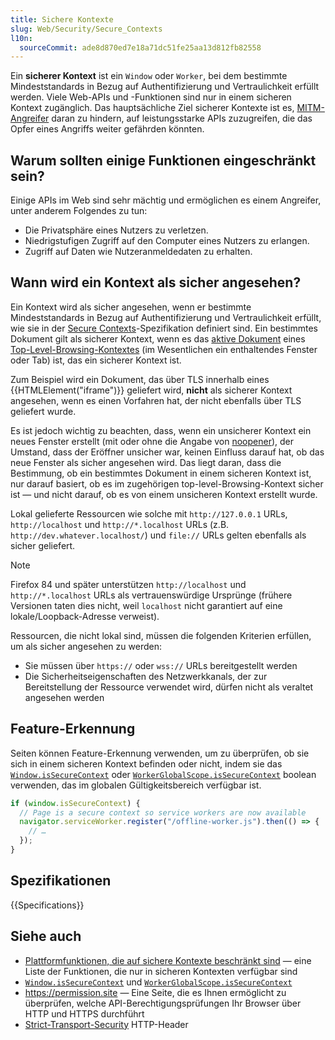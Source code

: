 ```yaml
---
title: Sichere Kontexte
slug: Web/Security/Secure_Contexts
l10n:
  sourceCommit: ade8d870ed7e18a71dc51fe25aa13d812fb82558
---
```


Ein **sicherer Kontext** ist ein `Window` oder `Worker`, bei dem bestimmte Mindeststandards in Bezug auf Authentifizierung und Vertraulichkeit erfüllt werden. Viele Web-APIs und -Funktionen sind nur in einem sicheren Kontext zugänglich. Das hauptsächliche Ziel sicherer Kontexte ist es, [MITM-Angreifer](https://en.wikipedia.org/wiki/Man-in-the-middle_attack) daran zu hindern, auf leistungsstarke APIs zuzugreifen, die das Opfer eines Angriffs weiter gefährden könnten.

## Warum sollten einige Funktionen eingeschränkt sein?

Einige APIs im Web sind sehr mächtig und ermöglichen es einem Angreifer, unter anderem Folgendes zu tun:

- Die Privatsphäre eines Nutzers zu verletzen.
- Niedrigstufigen Zugriff auf den Computer eines Nutzers zu erlangen.
- Zugriff auf Daten wie Nutzeranmeldedaten zu erhalten.

## Wann wird ein Kontext als sicher angesehen?

Ein Kontext wird als sicher angesehen, wenn er bestimmte Mindeststandards in Bezug auf Authentifizierung und Vertraulichkeit erfüllt, wie sie in der [Secure Contexts](https://w3c.github.io/webappsec-secure-contexts/)-Spezifikation definiert sind. Ein bestimmtes Dokument gilt als sicherer Kontext, wenn es das [aktive Dokument](https://html.spec.whatwg.org/multipage/browsers.html#active-document) eines [Top-Level-Browsing-Kontextes](https://html.spec.whatwg.org/multipage/browsers.html#top-level-browsing-context) (im Wesentlichen ein enthaltendes Fenster oder Tab) ist, das ein sicherer Kontext ist.

Zum Beispiel wird ein Dokument, das über TLS innerhalb eines {{HTMLElement("iframe")}} geliefert wird, **nicht** als sicherer Kontext angesehen, wenn es einen Vorfahren hat, der nicht ebenfalls über TLS geliefert wurde.

Es ist jedoch wichtig zu beachten, dass, wenn ein unsicherer Kontext ein neues Fenster erstellt (mit oder ohne die Angabe von [noopener](/de/docs/Web/API/Window/open)), der Umstand, dass der Eröffner unsicher war, keinen Einfluss darauf hat, ob das neue Fenster als sicher angesehen wird. Das liegt daran, dass die Bestimmung, ob ein bestimmtes Dokument in einem sicheren Kontext ist, nur darauf basiert, ob es im zugehörigen top-level-Browsing-Kontext sicher ist — und nicht darauf, ob es von einem unsicheren Kontext erstellt wurde.

Lokal gelieferte Ressourcen wie solche mit `http://127.0.0.1` URLs, `http://localhost` und `http://*.localhost` URLs (z.B. `http://dev.whatever.localhost/`) und `file://` URLs gelten ebenfalls als sicher geliefert.

> [!NOTE]
> Firefox 84 und später unterstützen `http://localhost` und `http://*.localhost` URLs als vertrauenswürdige Ursprünge (frühere Versionen taten dies nicht, weil `localhost` nicht garantiert auf eine lokale/Loopback-Adresse verweist).

Ressourcen, die nicht lokal sind, müssen die folgenden Kriterien erfüllen, um als sicher angesehen zu werden:

- Sie müssen über `https://` oder `wss://` URLs bereitgestellt werden
- Die Sicherheitseigenschaften des Netzwerkkanals, der zur Bereitstellung der Ressource verwendet wird, dürfen nicht als veraltet angesehen werden

## Feature-Erkennung

Seiten können Feature-Erkennung verwenden, um zu überprüfen, ob sie sich in einem sicheren Kontext befinden oder nicht, indem sie das [`Window.isSecureContext`](/de/docs/Web/API/Window/isSecureContext) oder [`WorkerGlobalScope.isSecureContext`](/de/docs/Web/API/WorkerGlobalScope/isSecureContext) boolean verwenden, das im globalen Gültigkeitsbereich verfügbar ist.

```js
if (window.isSecureContext) {
  // Page is a secure context so service workers are now available
  navigator.serviceWorker.register("/offline-worker.js").then(() => {
    // …
  });
}
```

## Spezifikationen

{{Specifications}}

## Siehe auch

- [Plattformfunktionen, die auf sichere Kontexte beschränkt sind](/de/docs/Web/Security/Secure_Contexts/features_restricted_to_secure_contexts) — eine Liste der Funktionen, die nur in sicheren Kontexten verfügbar sind
- [`Window.isSecureContext`](/de/docs/Web/API/Window/isSecureContext) und [`WorkerGlobalScope.isSecureContext`](/de/docs/Web/API/WorkerGlobalScope/isSecureContext)
- <https://permission.site> — Eine Seite, die es Ihnen ermöglicht zu überprüfen, welche API-Berechtigungsprüfungen Ihr Browser über HTTP und HTTPS durchführt
- [Strict-Transport-Security](/de/docs/Web/HTTP/Reference/Headers/Strict-Transport-Security) HTTP-Header
